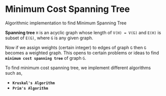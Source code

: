 # Minimum Cost Spanning Tree
Algorithmic implementation to find Minimum Spanning Tree

__Spanning tree__ `H` is an acyclic graph whose length of `V(H) = V(G)` and `E(H)` is subset of `E(G)`, where `G` is any given graph.

Now if we assign weights (certain integer) to edges of graph `G` then `G` becomes a weighted graph. This opens to certain problems or ideas to find __`minimum cost spanning tree`__ of graph `G`.

To find minimum cost spanning tree, we implement different algorithms such as,

* __`Kruskal's Algorithm`__
* __`Prim's Algorithm`__
